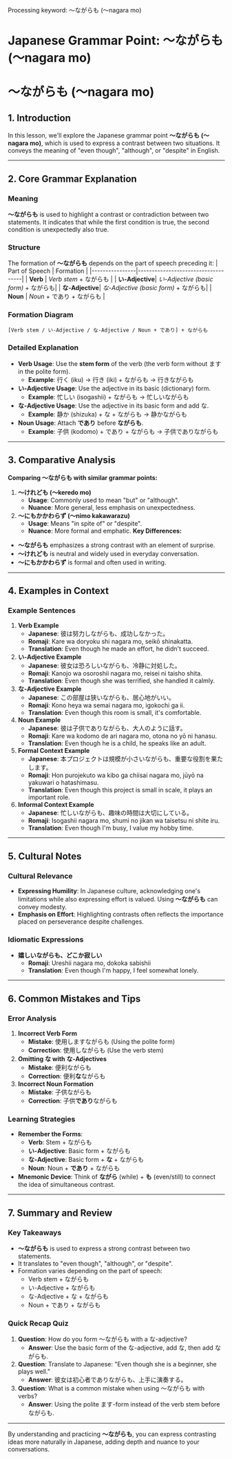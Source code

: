 Processing keyword: ～ながらも (〜nagara mo)
# Japanese Grammar Point: ～ながらも (〜nagara mo)
# ～ながらも (〜nagara mo)
## 1. Introduction
In this lesson, we'll explore the Japanese grammar point **～ながらも (〜nagara mo)**, which is used to express a contrast between two situations. It conveys the meaning of "even though", "although", or "despite" in English.

---
## 2. Core Grammar Explanation
### Meaning
**～ながらも** is used to highlight a contrast or contradiction between two statements. It indicates that while the first condition is true, the second condition is unexpectedly also true.
### Structure
The formation of **～ながらも** depends on the part of speech preceding it:
| Part of Speech | Formation                          |
|----------------|------------------------------------|
| **Verb**       | *Verb stem* + ながらも              |
| **い-Adjective**| *い-Adjective (basic form)* + ながらも|
| **な-Adjective**| *な-Adjective (basic form)* + ながらも|
| **Noun**       | *Noun* + であり + ながらも          |
### Formation Diagram
```
[Verb stem / い-Adjective / な-Adjective / Noun + であり] + ながらも
```
### Detailed Explanation
- **Verb Usage**: Use the **stem form** of the verb (the verb form without ます in the polite form).
  - **Example**: 行く (iku) → 行き (iki) + ながらも → 行きながらも
- **い-Adjective Usage**: Use the adjective in its basic (dictionary) form.
  - **Example**: 忙しい (isogashii) + ながらも → 忙しいながらも
- **な-Adjective Usage**: Use the adjective in its basic form and add な.
  - **Example**: 静か (shizuka) + な + ながらも → 静かながらも
- **Noun Usage**: Attach **であり** before **ながらも**.
  - **Example**: 子供 (kodomo) + であり + ながらも → 子供でありながらも
---
## 3. Comparative Analysis
**Comparing ～ながらも with similar grammar points:**
1. **～けれども (〜keredo mo)**
   - **Usage**: Commonly used to mean "but" or "although".
   - **Nuance**: More general, less emphasis on unexpectedness.
2. **～にもかかわらず (〜nimo kakawarazu)**
   - **Usage**: Means "in spite of" or "despite".
   - **Nuance**: More formal and emphatic.
**Key Differences:**
- **～ながらも** emphasizes a strong contrast with an element of surprise.
- **～けれども** is neutral and widely used in everyday conversation.
- **～にもかかわらず** is formal and often used in writing.
---
## 4. Examples in Context
### Example Sentences
1. **Verb Example**
   - **Japanese**: 彼は努力しながらも、成功しなかった。
   - **Romaji**: Kare wa doryoku shi nagara mo, seikō shinakatta.
   - **Translation**: Even though he made an effort, he didn't succeed.
2. **い-Adjective Example**
   - **Japanese**: 彼女は恐ろしいながらも、冷静に対処した。
   - **Romaji**: Kanojo wa osoroshii nagara mo, reisei ni taisho shita.
   - **Translation**: Even though she was terrified, she handled it calmly.
3. **な-Adjective Example**
   - **Japanese**: この部屋は狭いながらも、居心地がいい。
   - **Romaji**: Kono heya wa semai nagara mo, igokochi ga ii.
   - **Translation**: Even though this room is small, it's comfortable.
4. **Noun Example**
   - **Japanese**: 彼は子供でありながらも、大人のように話す。
   - **Romaji**: Kare wa kodomo de ari nagara mo, otona no yō ni hanasu.
   - **Translation**: Even though he is a child, he speaks like an adult.
5. **Formal Context Example**
   - **Japanese**: 本プロジェクトは規模が小さいながらも、重要な役割を果たします。
   - **Romaji**: Hon purojekuto wa kibo ga chiisai nagara mo, jūyō na yakuwari o hatashimasu.
   - **Translation**: Even though this project is small in scale, it plays an important role.
6. **Informal Context Example**
   - **Japanese**: 忙しいながらも、趣味の時間は大切にしている。
   - **Romaji**: Isogashii nagara mo, shumi no jikan wa taisetsu ni shite iru.
   - **Translation**: Even though I'm busy, I value my hobby time.
---
## 5. Cultural Notes
### Cultural Relevance
- **Expressing Humility**: In Japanese culture, acknowledging one's limitations while also expressing effort is valued. Using **～ながらも** can convey modesty.
- **Emphasis on Effort**: Highlighting contrasts often reflects the importance placed on perseverance despite challenges.
### Idiomatic Expressions
- **嬉しいながらも、どこか寂しい**
  - **Romaji**: Ureshii nagara mo, dokoka sabishii
  - **Translation**: Even though I'm happy, I feel somewhat lonely.
---
## 6. Common Mistakes and Tips
### Error Analysis
1. **Incorrect Verb Form**
   - **Mistake**: 使用しますながらも (Using the polite form)
   - **Correction**: 使用しながらも (Use the verb stem)
2. **Omitting な with な-Adjectives**
   - **Mistake**: 便利ながらも
   - **Correction**: 便利**な**ながらも
3. **Incorrect Noun Formation**
   - **Mistake**: 子供ながらも
   - **Correction**: 子供**であり**ながらも
### Learning Strategies
- **Remember the Forms**:
  - **Verb**: Stem + ながらも
  - **い-Adjective**: Basic form + ながらも
  - **な-Adjective**: Basic form + **な** + ながらも
  - **Noun**: Noun + **であり** + ながらも
- **Mnemonic Device**: Think of **ながら** (while) + **も** (even/still) to connect the idea of simultaneous contrast.
---
## 7. Summary and Review
### Key Takeaways
- **～ながらも** is used to express a strong contrast between two statements.
- It translates to "even though", "although", or "despite".
- Formation varies depending on the part of speech:
  - Verb stem + ながらも
  - い-Adjective + ながらも
  - な-Adjective + な + ながらも
  - Noun + であり + ながらも
### Quick Recap Quiz
1. **Question**: How do you form ～ながらも with a な-adjective?
   - **Answer**: Use the basic form of the な-adjective, add な, then add ながらも.
2. **Question**: Translate to Japanese: "Even though she is a beginner, she plays well."
   - **Answer**: 彼女は初心者でありながらも、上手に演奏する。
3. **Question**: What is a common mistake when using ～ながらも with verbs?
   - **Answer**: Using the polite ます-form instead of the verb stem before ながらも.
---
By understanding and practicing **～ながらも**, you can express contrasting ideas more naturally in Japanese, adding depth and nuance to your conversations.
